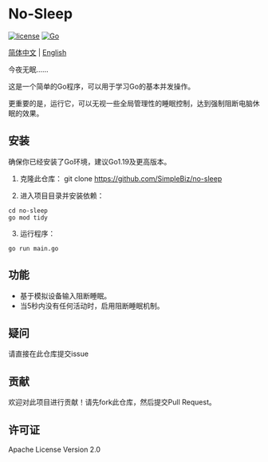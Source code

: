 # No-Sleep
[![license](https://img.shields.io/badge/license-apache-brightgreen.svg?style=flat)](https://github.com/SimpleBiz/no-sleep/blob/main/LICENSE)  [![Go](https://img.shields.io/badge/language-Go-blue.svg)]()

[简体中文](README.md) | [English](README_EN.md)

今夜无眠……

这是一个简单的Go程序，可以用于学习Go的基本并发操作。

更重要的是，运行它，可以无视一些全局管理性的睡眠控制，达到强制阻断电脑休眠的效果。

## 安装

确保你已经安装了Go环境，建议Go1.19及更高版本。

1. 克隆此仓库：
git clone https://github.com/SimpleBiz/no-sleep

2. 进入项目目录并安装依赖：
```
cd no-sleep
go mod tidy
```

3. 运行程序：
```
go run main.go
```

## 功能

- 基于模拟设备输入阻断睡眠。
- 当5秒内没有任何活动时，启用阻断睡眠机制。

## 疑问

请直接在此仓库提交issue

## 贡献

欢迎对此项目进行贡献！请先fork此仓库，然后提交Pull Request。

## 许可证

Apache License Version 2.0


